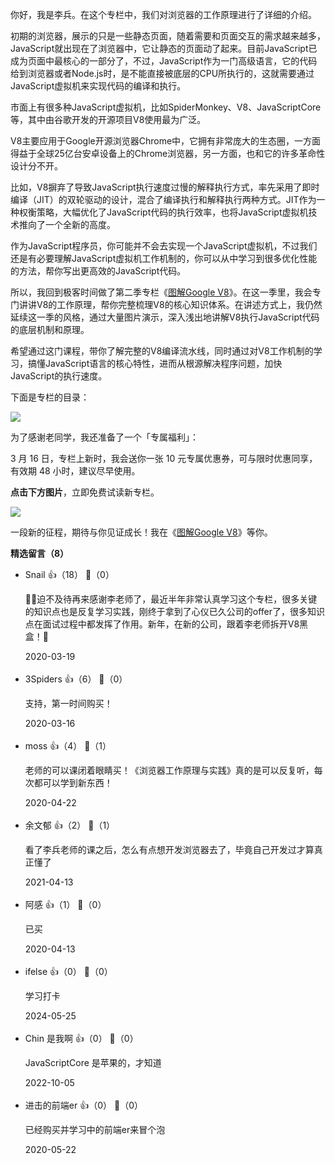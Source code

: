 你好，我是李兵。在这个专栏中，我们对浏览器的工作原理进行了详细的介绍。

初期的浏览器，展示的只是一些静态页面，随着需要和页面交互的需求越来越多，JavaScript就出现在了浏览器中，它让静态的页面动了起来。目前JavaScript已成为页面中最核心的一部分了，不过，JavaScript作为一门高级语言，它的代码给到浏览器或者Node.js时，是不能直接被底层的CPU所执行的，这就需要通过JavaScript虚拟机来实现代码的编译和执行。

市面上有很多种JavaScript虚拟机，比如SpiderMonkey、V8、JavaScriptCore等，其中由谷歌开发的开源项目V8使用最为广泛。

V8主要应用于Google开源浏览器Chrome中，它拥有非常庞大的生态圈，一方面得益于全球25亿台安卓设备上的Chrome浏览器，另一方面，也和它的许多革命性设计分不开。

比如，V8摒弃了导致JavaScript执行速度过慢的解释执行方式，率先采用了即时编译（JIT）的双轮驱动的设计，混合了编译执行和解释执行两种方式。JIT作为一种权衡策略，大幅优化了JavaScript代码的执行效率，也将JavaScript虚拟机技术推向了一个全新的高度。

作为JavaScript程序员，你可能并不会去实现一个JavaScript虚拟机，不过我们还是有必要理解JavaScript虚拟机工作机制的，你可以从中学习到很多优化性能的方法，帮你写出更高效的JavaScript代码。

所以，我回到极客时间做了第二季专栏《[图解Google V8](https://time.geekbang.org/column/intro/296?utm_term=zeusOVYAE&utm_source=app&utm_medium=geektime&utm_campaign=296-presell&utm_content=liulanqizhuanlan0316)》。在这一季里，我会专门讲讲V8的工作原理，帮你完整梳理V8的核心知识体系。在讲述方式上，我仍然延续这一季的风格，通过大量图片演示，深入浅出地讲解V8执行JavaScript代码的底层机制和原理。

希望通过这门课程，带你了解完整的V8编译流水线，同时通过对V8工作机制的学习，搞懂JavaScript语言的核心特性，进而从根源解决程序问题，加快JavaScript的执行速度。

下面是专栏的目录：

![](https://static001.geekbang.org/resource/image/2c/a1/2cb0c3abcb6d7683df56353ac33beca1.jpg?wh=1251%2A3461)

为了感谢老同学，我还准备了一个「专属福利」：

3 月 16 日，专栏上新时，我会送你一张 10 元专属优惠券，可与限时优惠同享，有效期 48 小时，建议尽早使用。

**点击下方图片**，立即免费试读新专栏。

[![](https://static001.geekbang.org/resource/image/c4/c4/c485757bed7d2269fe02048011a5f5c4.jpg?wh=1110%2A739)](https://time.geekbang.org/column/intro/296?utm_term=zeusOVYAE&utm_source=app&utm_medium=geektime&utm_campaign=296-presell&utm_content=liulanqizhuanlan0316)

一段新的征程，期待与你见证成长！我在《[图解Google V8](https://time.geekbang.org/column/intro/296?utm_term=zeusOVYAE&utm_source=app&utm_medium=geektime&utm_campaign=296-presell&utm_content=liulanqizhuanlan0316)》等你。
<div><strong>精选留言（8）</strong></div><ul>
<li><span>Snail</span> 👍（18） 💬（0）<p>🙏🙏迫不及待再来感谢李老师了，最近半年非常认真学习这个专栏，很多关键的知识点也是反复学习实践，刚终于拿到了心仪已久公司的offer了，很多知识点在面试过程中都发挥了作用。新年，在新的公司，跟着李老师拆开V8黑盒！💪</p>2020-03-19</li><br/><li><span>3Spiders</span> 👍（6） 💬（0）<p>支持，第一时间购买！</p>2020-03-16</li><br/><li><span>moss</span> 👍（4） 💬（1）<p>老师的可以课闭着眼睛买！《浏览器工作原理与实践》真的是可以反复听，每次都可以学到新东西！</p>2020-04-22</li><br/><li><span>余文郁</span> 👍（2） 💬（1）<p>看了李兵老师的课之后，怎么有点想开发浏览器去了，毕竟自己开发过才算真正懂了</p>2021-04-13</li><br/><li><span>阿感</span> 👍（1） 💬（0）<p>已买</p>2020-04-13</li><br/><li><span>ifelse</span> 👍（0） 💬（0）<p>学习打卡</p>2024-05-25</li><br/><li><span>Chin 是我啊</span> 👍（0） 💬（0）<p>JavaScriptCore 是苹果的，才知道</p>2022-10-05</li><br/><li><span>进击的前端er</span> 👍（0） 💬（0）<p>已经购买并学习中的前端er来冒个泡</p>2020-05-22</li><br/>
</ul>